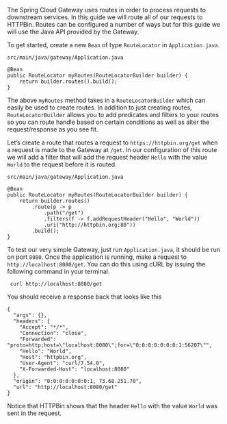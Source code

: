 The Spring Cloud Gateway uses routes in order to process requests to downstream services. In this guide we will route all of our requests to HTTPBin. Routes can be configured a number of ways but for this guide we will use the Java API provided by the Gateway.

To get started, create a new `Bean` of type `RouteLocator` in `Application.java`.

`src/main/java/gateway/Application.java`

```copy
@Bean
public RouteLocator myRoutes(RouteLocatorBuilder builder) {
    return builder.routes().build();
}
```

The above `myRoutes` method takes in a `RouteLocatorBuilder` which can easily be used to create routes. In addition to just creating routes, `RouteLocatorBuilder` allows you to add predicates and filters to your routes so you can route handle based on certain conditions as well as alter the request/response as you see fit.

Let’s create a route that routes a request to `https://httpbin.org/get` when a request is made to the Gateway at `/get`. In our configuration of this route we will add a filter that will add the request header `Hello` with the value `World` to the request before it is routed.

`src/main/java/gateway/Application.java`

```copy
@Bean
public RouteLocator myRoutes(RouteLocatorBuilder builder) {
    return builder.routes()
        .route(p -> p
            .path("/get")
            .filters(f -> f.addRequestHeader("Hello", "World"))
            .uri("http://httpbin.org:80"))
        .build();
}
```

To test our very simple Gateway, just run `Application.java`, it should be run on port `8080`. Once the application is running, make a request to `http://localhost:8080/get`. You can do this using cURL by issuing the following command in your terminal.

```execute
 curl http://localhost:8080/get
``` 
You should receive a response back that looks like this

```
{
  "args": {},
  "headers": {
    "Accept": "*/*",
    "Connection": "close",
    "Forwarded": "proto=http;host=\"localhost:8080\";for=\"0:0:0:0:0:0:0:1:56207\"",
    "Hello": "World",
    "Host": "httpbin.org",
    "User-Agent": "curl/7.54.0",
    "X-Forwarded-Host": "localhost:8080"
  },
  "origin": "0:0:0:0:0:0:0:1, 73.68.251.70",
  "url": "http://localhost:8080/get"
}
```
Notice that HTTPBin shows that the header `Hello` with the value `World` was sent in the request.